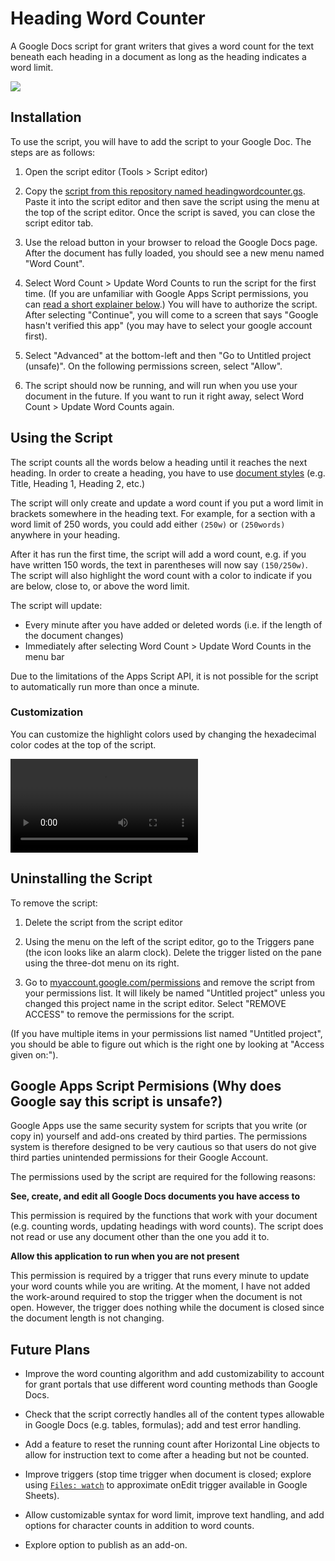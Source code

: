 # Heading Word Counter

A Google Docs script for grant writers that gives a word count for the text beneath each heading in a document as long as the heading indicates a word limit.

![](/blob/master/example.png)

## Installation

To use the script, you will have to add the script to your Google Doc. The steps are as follows:

1. Open the script editor (Tools > Script editor)

2. Copy the [script from this repository named headingwordcounter.gs](/blob/master/headingwordcounter.gs). Paste it into the script editor and then save the script using the menu at the top of the script editor. Once the script is saved, you can close the script editor tab.

3. Use the reload button in your browser to reload the Google Docs page. After the document has fully loaded, you should see a new menu named "Word Count".

4. Select Word Count > Update Word Counts to run the script for the first time. (If you are unfamiliar with Google Apps Script permissions, you can [read a short explainer below](#why-does-google-say-this-script-is-unsafe).) You will have to authorize the script. After selecting "Continue", you will come to a screen that says "Google hasn't verified this app" (you may have to select your google account first).

5. Select "Advanced" at the bottom-left and then "Go to Untitled project (unsafe)". On the following permissions screen, select "Allow".

6. The script should now be running, and will run when you use your document in the future. If you want to run it right away, select Word Count > Update Word Counts again.

## Using the Script

The script counts all the words below a heading until it reaches the next heading. In order to create a heading, you have to use [document styles](https://support.google.com/docs/answer/116338) (e.g. Title, Heading 1, Heading 2, etc.)

The script will only create and update a word count if you put a word limit in brackets somewhere in the heading text. For example, for a section with a word limit of 250 words, you could add either `(250w)` or `(250words)` anywhere in your heading.

After it has run the first time, the script will add a word count, e.g. if you have written 150 words, the text in parentheses will now say `(150/250w)`. The script will also highlight the word count with a color to indicate if you are below, close to, or above the word limit.

The script will update:
* Every minute after you have added or deleted words (i.e. if the length of the document changes)
* Immediately after selecting Word Count > Update Word Counts in the menu bar

Due to the limitations of the Apps Script API, it is not possible for the script to automatically run more than once a minute.

### Customization
You can customize the highlight colors used by changing the hexadecimal color codes at the top of the script.

![](/blob/master/exampleclip.m4v)


## Uninstalling the Script

To remove the script:

1. Delete the script from the script editor

2. Using the menu on the left of the script editor, go to the Triggers pane (the icon looks like an alarm clock). Delete the trigger listed on the pane using the three-dot menu on its right.

3. Go to [myaccount.google.com/permissions](https://myaccount.google.com/permissions) and remove the script from your permissions list. It will likely be named "Untitled project" unless you changed this project name in the script editor. Select "REMOVE ACCESS" to remove the permissions for the script.

(If you have multiple items in your permissions list named "Untitled project", you should be able to figure out which is the right one by looking at "Access given on:").


## Google Apps Script Permisions (Why does Google say this script is unsafe?)
Google Apps use the same security system for scripts that you write (or copy in) yourself and add-ons created by third parties. The permissions system is therefore designed to be very cautious so that users do not give third parties unintended permissions for their Google Account.

The permissions used by the script are required for the following reasons:

**See, create, and edit all Google Docs documents you have access to**

This permission is required by the functions that work with your document (e.g. counting words, updating headings with word counts). The script does not read or use any document other than the one you add it to.

**Allow this application to run when you are not present**

This permission is required by a trigger that runs every minute to update your word counts while you are writing. At the moment, I have not added the work-around required to stop the trigger when the document is not open. However, the trigger does nothing while the document is closed since the document length is not changing.

## Future Plans

* Improve the word counting algorithm and add customizability to account for grant portals that use different word counting methods than Google Docs.

* Check that the script correctly handles all of the content types allowable in Google Docs (e.g. tables, formulas); add and test error handling.

* Add a feature to reset the running count after Horizontal Line objects to allow for instruction text to come after a heading but not be counted.

* Improve triggers (stop time trigger when document is closed; explore using [`Files: watch`](https://developers.google.com/drive/api/v3/reference/files/watch) to approximate onEdit trigger available in Google Sheets).

* Allow customizable syntax for word limit, improve text handling, and add options for character counts in addition to word counts.

* Explore option to publish as an add-on.
